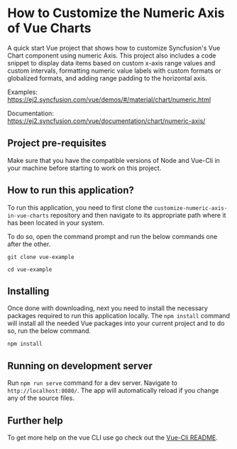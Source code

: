 # How to Customize the Numeric Axis of Vue Charts

A quick start Vue project that shows how to customize Syncfusion's Vue Chart component using numeric Axis. This project also includes a code snippet to display data items based on custom x-axis range values and custom intervals, formatting numeric value labels with custom formats or globalized formats, and adding range padding to the horizontal axis.

Examples: https://ej2.syncfusion.com/vue/demos/#/material/chart/numeric.html 

Documentation: https://ej2.syncfusion.com/vue/documentation/chart/numeric-axis/


## Project pre-requisites

Make sure that you have the compatible versions of Node and Vue-Cli in your machine before starting to work on this project.

## How to run this application?

To run this application, you need to first clone the `customize-numeric-axis-in-vue-charts` repository and then navigate to its appropriate path where it has been located in your system.

To do so, open the command prompt and run the below commands one after the other.

```
git clone vue-example

cd vue-example
```

## Installing

Once done with downloading, next you need to install the necessary packages required to run this application locally. The `npm install` command will install all the needed Vue packages into your current project and to do so, run the below command.

```
npm install
```

## Running on development server

Run `npm run serve` command for a dev server. Navigate to `http://localhost:8080/`. The app will automatically reload if you change any of the source files.

## Further help

To get more help on the vue CLI use go check out the [Vue-Cli README](https://github.com/vuejs/vue-cli/blob/master/README.md).

